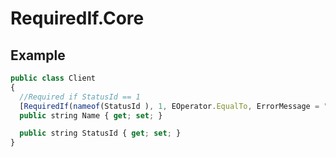 # RequiredIf.Core
## Example
```javascript
public class Client
{      
  //Required if StatusId == 1
  [RequiredIf(nameof(StatusId ), 1, EOperator.EqualTo, ErrorMessage = "Name is required!")]
  public string Name { get; set; }

  public string StatusId { get; set; }
}
```
